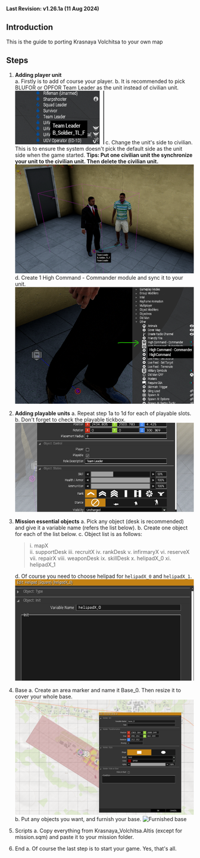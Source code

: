 **Last Revision: v1.26.1a (11 Aug 2024)**
## Introduction

This is the guide to porting Krasnaya Volchitsa to your own map

## Steps

1. **Adding player unit**  
    a. Firstly is to add of course your player. 
    b. It is recommended to pick BLUFOR or OPFOR Team Leader as the unit instead of civilian unit. 
    ![NATO Team Leader](/Guide/Images/pickSL.png) 
    c. Change the unit's side to civilian. This is to ensure the system doesn't pick the default side as the unit side when the game started. 
    **Tips: Put one civilian unit the synchronize your unit to the civilian unit. Then delete the civilian unit.** 
    ![Player unit synced to civilian](/Guide/Images/syncToCiv.png) 
    d. Create 1 High Command - Commander module and sync it to your unit. 
    ![High Command Module](/Guide/Images/highCommandModule.png)  
    
2. **Adding playable units**
    a. Repeat step 1a to 1d for each of playable slots.
    b. Don't forget to check the playable tickbox. 
    ![Tick Playables](/Guide/Images/tickPlayable.png)  

3. **Mission essential objects**
    a. Pick any object (desk is recommended) and give it a variable name (refers the list below).
    b. Create one object for each of the list below.
    c. Object list is as follows: 

    >i. mapX  
    ii. supportDesk 
    iii. recruitX 
    iv. rankDesk 
    v. infirmaryX 
    vi. reserveX 
    vii. repairX 
    viii. weaponDesk 
    ix. skillDesk 
    x. helipadX_0 
    xi. helipadX_1 

    d. Of course you need to choose helipad for `helipadX_0` and `helipadX_1`. 
    ![Helipad variable name](/Guide/Images/variableHelipad.png)

4. Base
    a. Create an area marker and name it Base_0. Then resize it to cover your whole base.
    ![Base Marker](/Guide/Images/baseMarker.png) 
    b. Put any objects you want, and furnish your base. 
    ![Furnished base](/Guide/Images/baseDesign.png) 

5. Scripts
    a. Copy everything from Krasnaya_Volchitsa.Altis (except for mission.sqm) and paste it to your mission folder.

6. End 
    a. Of course the last step is to start your game. Yes, that's all.
